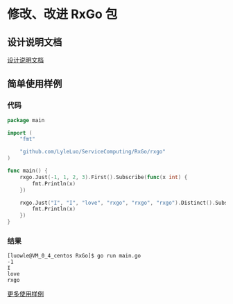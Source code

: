 # 修改、改进 RxGo 包
## 设计说明文档
[设计说明文档](specification.md)
## 简单使用样例
### 代码
```go
package main

import (
	"fmt"

	"github.com/LyleLuo/ServiceComputing/RxGo/rxgo"
)

func main() {
	rxgo.Just(-1, 1, 2, 3).First().Subscribe(func(x int) {
		fmt.Println(x)
	})

	rxgo.Just("I", "I", "love", "rxgo", "rxgo", "rxgo").Distinct().Subscribe(func(x string) {
		fmt.Println(x)
	})
}
```
### 结果
```
[luowle@VM_0_4_centos RxGo]$ go run main.go 
-1
I
love
rxgo
```
[更多使用样例](main.go)
